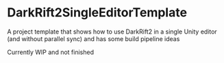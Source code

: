 # DarkRift2SingleEditorTemplate
A project template that shows how to use DarkRift2 in a single Unity editor (and without parallel sync) and has some build pipeline ideas

Currently WIP and not finished
